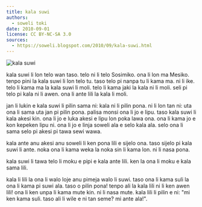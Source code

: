 ```yaml
---
title: kala suwi 
authors:
  - soweli toki
date: 2010-09-01
license: CC BY-NC-SA 3.0
sources:
  - https://soweli.blogspot.com/2010/09/kala-suwi.html
---
```


<!-- https://picasaweb.google.com/lh/photo/v8UVdVu4xeT8fxTfQDIQsw -->
![kala suwi](https://blogger.googleusercontent.com/img/b/R29vZ2xl/AVvXsEhIS-ljWSfhw6u5SEXdQltBoGVfycTVBsz4KZRaDxwBtuKbkLdSpCy0_WN2LKlfzb7vodF4H47KWFxcQVKvgXB11TDqmgdP1llP9Nw_vxOnLidlwBeftjpS_UYh9qmnVzyAnjckGvLpSL4/s320/kala-suwi.jpg)

kala suwi li lon telo wan taso. telo ni li telo Sosimiko. ona li lon ma Mesiko. tenpo pini la kala suwi li lon telo tu. taso telo pi nanpa tu li kama ma. ni li ike. telo li kama ma la kala suwi li moli. telo li kama jaki la kala ni li moli. seli pi telo pi kala ni li awen. ona li ante lili la kala li moli.

jan li lukin e kala suwi li pilin sama ni: kala ni li pilin pona. ni li lon tan ni: uta ona li sama uta jan pi pilin pona. palisa monsi ona li jo e lipu. taso kala suwi li kala akesi kin. ona li jo e luka akesi e lipu lon poka lawa ona. ona li kama jo e kon kepeken lipu ni. ona li jo e linja soweli ala e selo kala ala. selo ona li sama selo pi akesi pi tawa sewi wawa.

kala ante anu akesi anu soweli li ken pona lili e sijelo ona. taso sijelo pi kala suwi li ante. noka ona li kama weka la noka sin li kama lon. ni li nasa pona.

kala suwi li tawa telo li moku e pipi e kala ante lili. ken la ona li moku e kala sama lili.

kala li lili la ona li walo loje anu pimeja walo li suwi. taso ona li kama suli la ona li kama pi suwi ala. taso o pilin pona! tenpo ali la kala lili ni li ken awen lili! ona li ken unpa li kama mute kin. ni li nasa mute. kala lili li pilin e ni: "mi ken kama suli. taso ali li wile e ni tan seme? mi ante ala!". 
